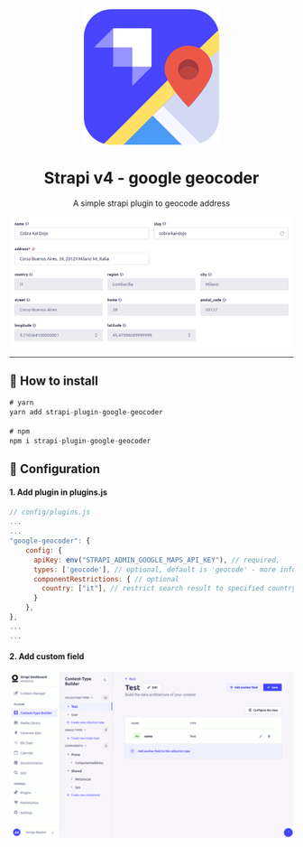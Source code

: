 <div align="center">
  <img src="assets/logo.svg" alt="Logo - google geocoder" />
</div>
<div align="center">
  <h1>Strapi v4 - google geocoder</h1>
  <p>A simple strapi plugin to geocode address</p>
</div>

<img src="assets/banner.png" alt="banner - google geocoder" />

---

## 🗿 How to install

```javascript
# yarn
yarn add strapi-plugin-google-geocoder

# npm
npm i strapi-plugin-google-geocoder
```

## 🔧 Configuration

#### 1. Add plugin in plugins.js
```javascript
// config/plugins.js
...
...
"google-geocoder": {
    config: {
      apiKey: env("STRAPI_ADMIN_GOOGLE_MAPS_API_KEY"), // required,
      types: ['geocode'], // optional, default is 'geocode' - more info on  https://developers.google.com/maps/documentation/javascript/place-autocomplete#constrain-place-types
      componentRestrictions: { // optional
        country: ["it"], // restrict search result to specified country only
      } 
    },
},
...
...
```
#### 2. Add custom field

<img src="assets/instructions.gif" alt="instructions - google geocoder" />



